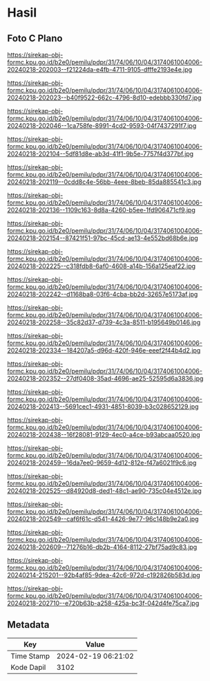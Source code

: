 # Hasil

## Foto C Plano

https://sirekap-obj-formc.kpu.go.id/b2e0/pemilu/pdpr/31/74/06/10/04/3174061004006-20240218-202003--f21224da-e4fb-4711-9105-dfffe2193e4e.jpg

https://sirekap-obj-formc.kpu.go.id/b2e0/pemilu/pdpr/31/74/06/10/04/3174061004006-20240218-202023--b40f9522-662c-4796-8d10-edebbb330fd7.jpg

https://sirekap-obj-formc.kpu.go.id/b2e0/pemilu/pdpr/31/74/06/10/04/3174061004006-20240218-202046--1ca758fe-8991-4cd2-9593-04f7437291f7.jpg

https://sirekap-obj-formc.kpu.go.id/b2e0/pemilu/pdpr/31/74/06/10/04/3174061004006-20240218-202104--5df81d8e-ab3d-41f1-9b5e-7757f4d377bf.jpg

https://sirekap-obj-formc.kpu.go.id/b2e0/pemilu/pdpr/31/74/06/10/04/3174061004006-20240218-202119--0cdd8c4e-56bb-4eee-8beb-85da885541c3.jpg

https://sirekap-obj-formc.kpu.go.id/b2e0/pemilu/pdpr/31/74/06/10/04/3174061004006-20240218-202136--1109c163-8d8a-4260-b5ee-1fd906471cf9.jpg

https://sirekap-obj-formc.kpu.go.id/b2e0/pemilu/pdpr/31/74/06/10/04/3174061004006-20240218-202154--87421f51-97bc-45cd-ae13-4e552bd68b6e.jpg

https://sirekap-obj-formc.kpu.go.id/b2e0/pemilu/pdpr/31/74/06/10/04/3174061004006-20240218-202225--c318fdb8-6af0-4608-a14b-156a125eaf22.jpg

https://sirekap-obj-formc.kpu.go.id/b2e0/pemilu/pdpr/31/74/06/10/04/3174061004006-20240218-202242--d1168ba8-03f6-4cba-bb2d-32657e5173af.jpg

https://sirekap-obj-formc.kpu.go.id/b2e0/pemilu/pdpr/31/74/06/10/04/3174061004006-20240218-202258--35c82d37-d739-4c3a-8511-b195649b0146.jpg

https://sirekap-obj-formc.kpu.go.id/b2e0/pemilu/pdpr/31/74/06/10/04/3174061004006-20240218-202334--184207a5-d96d-420f-946e-eeef2f44b4d2.jpg

https://sirekap-obj-formc.kpu.go.id/b2e0/pemilu/pdpr/31/74/06/10/04/3174061004006-20240218-202352--27df0408-35ad-4696-ae25-52595d6a3836.jpg

https://sirekap-obj-formc.kpu.go.id/b2e0/pemilu/pdpr/31/74/06/10/04/3174061004006-20240218-202413--5691cec1-4931-4851-8039-b3c028652129.jpg

https://sirekap-obj-formc.kpu.go.id/b2e0/pemilu/pdpr/31/74/06/10/04/3174061004006-20240218-202438--16f28081-9129-4ec0-a4ce-b93abcaa0520.jpg

https://sirekap-obj-formc.kpu.go.id/b2e0/pemilu/pdpr/31/74/06/10/04/3174061004006-20240218-202459--16da7ee0-9659-4d12-812e-f47a6021f9c6.jpg

https://sirekap-obj-formc.kpu.go.id/b2e0/pemilu/pdpr/31/74/06/10/04/3174061004006-20240218-202525--d84920d8-ded1-48c1-ae90-735c04e4512e.jpg

https://sirekap-obj-formc.kpu.go.id/b2e0/pemilu/pdpr/31/74/06/10/04/3174061004006-20240218-202549--caf6f61c-d541-4426-9e77-96c148b9e2a0.jpg

https://sirekap-obj-formc.kpu.go.id/b2e0/pemilu/pdpr/31/74/06/10/04/3174061004006-20240218-202609--71276b16-db2b-4164-8112-27bf75ad9c83.jpg

https://sirekap-obj-formc.kpu.go.id/b2e0/pemilu/pdpr/31/74/06/10/04/3174061004006-20240214-215201--92b4af85-9dea-42c6-972d-c192826b583d.jpg

https://sirekap-obj-formc.kpu.go.id/b2e0/pemilu/pdpr/31/74/06/10/04/3174061004006-20240218-202710--e720b63b-a258-425a-bc3f-042d4fe75ca7.jpg


## Metadata

| Key        | Value               |
| ---------- | ------------------- |
| Time Stamp | 2024-02-19 06:21:02 |
| Kode Dapil | 3102                |




